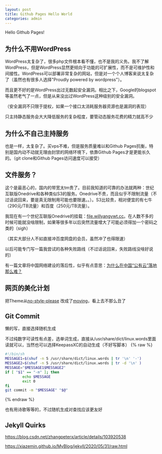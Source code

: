 ```yaml
---
layout: post
title: Github Pages Hello World
categories: admin
---
```

Hello Github Pages!

## 为什么不用WordPress
WordPress太复杂了，很多php文件根本看不懂，也不是我的义务。我不了解WordPress，但是WordPress显然更倾向于功能的可扩展性，而不是可维护性和间接性。WordPress可以部署非常复杂的网站，但是对一个个人博客来说太复杂了（虽然也有很多人选择"Proudly powered by wordpress"）。

而且更不好的是WordPress出过无数起安全漏洞。相比之下，Google的blogspot等虽然老气了一点，但是从来没出过WordPress这种级别的安全漏洞。

（安全漏洞不只限于提权，如果一个接口太消耗服务器资源也是漏洞的表现）

只主持静态服务会大大降低服务的复杂程度，要管动态服务花费的精力就高不少

## 为什么不自己主持服务
也是一样，太复杂了。买vps不难，但是服务质量难以和Github Pages抗衡，特别是国内动不动就无理由封禁的网络环境下，依靠Github Pages才是更能长久的。（git clone和Github Pages访问速度可以接受）

## 文件服务？
这个是最恶心的，国内的带宽太tm贵了。目前我知道的可靠的办法就两种：世纪互联版Onedrive和各种类似S3的服务。Onedrive不贵，而且似乎不限制流量（不过话说回来，要是真无限制用可能也要限速。。）。S3比较贵，相对便宜的有七牛（290元/TB流量）和百度（250元/TB流量）。

我现在有一个世纪互联版Onedrive的挂载：[file.willyangywt.cc](https://file.willyangywt.cc)。在人数不多的时候可能就没啥限制，如果等很多年以后突然流量增大了可能必须得加一个密码之类的（sigh）

（其实大部分人不如直接冲百度网盘的会员，虽然冲了也得限速）

以后可能专门写一篇我尝试的各种失败路线（不过话说回来，失败路线没啥好说的）

有一篇文章将中国网络建设的落后性，似乎有点意思：[为什么在中国“公有云”落地那么难？](https://www.pingwest.com/a/2710)

## 网页的美化计划
把Theme从[no-style-please](https://github.com/riggraz/no-style-please) 改成了[moving](https://github.com/huangyz0918/moving)，看上去不那么丑了

## Git Commit
懒的写，直接选择随机生成

不过纯数字可读性有点差，选单词生成，直接从/usr/share/dict/linux.words里面读就可以，当然也可以选择KeepassXC的自动生成（不好写脚本）
{% raw %}
```sh
#!/bin/sh
MESSAGE1=$(shuf -n 5 /usr/share/dict/linux.words | tr '\n' '-')
MESSAGE2=$(shuf -n 5 /usr/share/dict/linux.words | tr -d '\n' )
MESSAGE="$MESSAGE1$MESSAGE2"
if [ "$1" == "-m" ]; then
        echo $MESSAGE
        exit 0
fi
git commit -m "$MESSAGE" "$@"
```
{% endraw %}

也有用诗歌等等的，不过随机生成对查找应该更友好

## Jekyll Quirks
https://blog.csdn.net/zhangpeterx/article/details/103920538

https://xiazemin.github.io/MyBlog/jekyll/2020/05/31/raw.html
